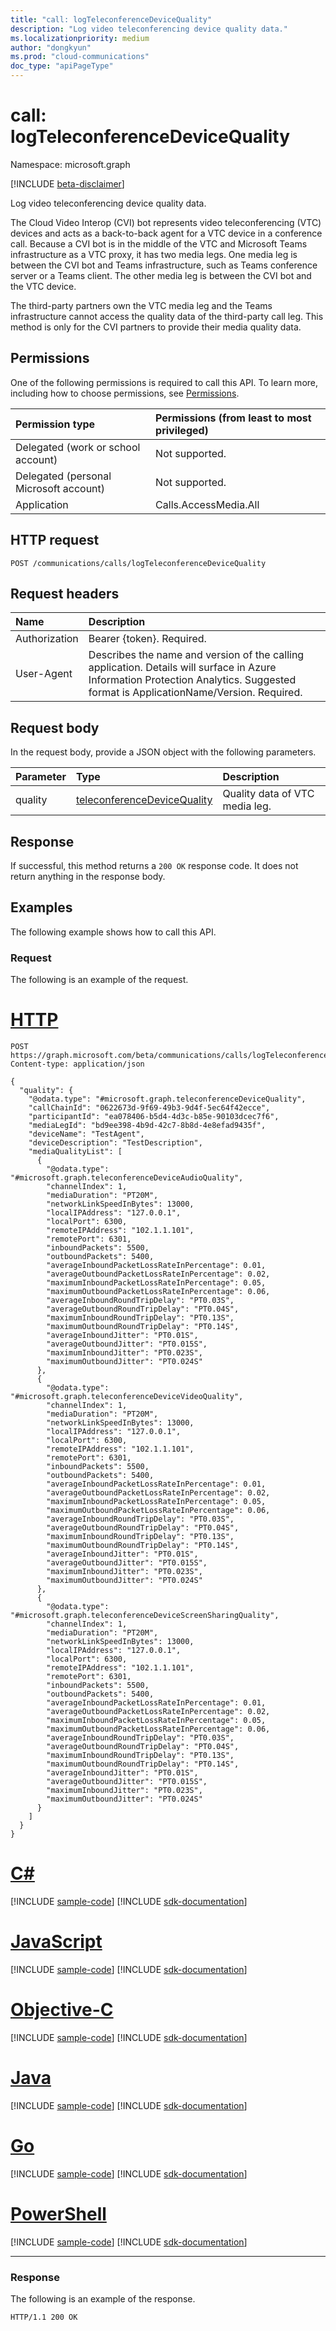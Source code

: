 ```yaml
---
title: "call: logTeleconferenceDeviceQuality"
description: "Log video teleconferencing device quality data."
ms.localizationpriority: medium
author: "dongkyun"
ms.prod: "cloud-communications"
doc_type: "apiPageType"
---
```


# call: logTeleconferenceDeviceQuality

Namespace: microsoft.graph

[!INCLUDE [beta-disclaimer](../../includes/beta-disclaimer.md)]

Log video teleconferencing device quality data.

The Cloud Video Interop (CVI) bot represents video teleconferencing (VTC) devices and acts as a back-to-back agent for a VTC device in a conference call. Because a CVI bot is in the middle of the VTC and Microsoft Teams infrastructure as a VTC proxy, it has two media legs. One media leg is between the CVI bot and Teams infrastructure, such as Teams conference server or a Teams client. The other media leg is between the CVI bot and the VTC device. 

The third-party partners own the VTC media leg and the Teams infrastructure cannot access the quality data of the third-party call leg.  This method is only for the CVI partners to provide their media quality data.

## Permissions

One of the following permissions is required to call this API. To learn more, including how to choose permissions, see [Permissions](/graph/permissions-reference).

| Permission type                        | Permissions (from least to most privileged) |
|:---------------------------------------|:--------------------------------------------|
| Delegated (work or school account)     | Not supported. |
| Delegated (personal Microsoft account) | Not supported. |
| Application                            | Calls.AccessMedia.All |

## HTTP request

<!-- { "blockType": "ignored" } -->

```http
POST /communications/calls/logTeleconferenceDeviceQuality
```

## Request headers

| Name          | Description   |
|:--------------|:--------------|
| Authorization | Bearer {token}. Required. |
| User-Agent    | Describes the name and version of the calling application. Details will surface in Azure Information Protection Analytics. Suggested format is ApplicationName/Version. Required.|

## Request body

In the request body, provide a JSON object with the following parameters.

| Parameter    | Type        | Description |
|:-------------|:------------|:------------|
|quality|[teleconferenceDeviceQuality](../resources/teleconferencedevicequality.md)|Quality data of VTC media leg.|

## Response

If successful, this method returns a `200 OK` response code. It does not return anything in the response body.

## Examples

The following example shows how to call this API.

### Request

The following is an example of the request.

# [HTTP](#tab/http)
<!-- {
  "blockType": "request",
  "name": "call_logteleconferencedevicequality"
}-->

```http
POST https://graph.microsoft.com/beta/communications/calls/logTeleconferenceDeviceQuality
Content-type: application/json

{
  "quality": {
    "@odata.type": "#microsoft.graph.teleconferenceDeviceQuality",
    "callChainId": "0622673d-9f69-49b3-9d4f-5ec64f42ecce",
    "participantId": "ea078406-b5d4-4d3c-b85e-90103dcec7f6",
    "mediaLegId": "bd9ee398-4b9d-42c7-8b8d-4e8efad9435f",
    "deviceName": "TestAgent",
    "deviceDescription": "TestDescription",
    "mediaQualityList": [
      {
        "@odata.type": "#microsoft.graph.teleconferenceDeviceAudioQuality",
        "channelIndex": 1,
        "mediaDuration": "PT20M",
        "networkLinkSpeedInBytes": 13000,
        "localIPAddress": "127.0.0.1",
        "localPort": 6300,
        "remoteIPAddress": "102.1.1.101",
        "remotePort": 6301,
        "inboundPackets": 5500,
        "outboundPackets": 5400,
        "averageInboundPacketLossRateInPercentage": 0.01,
        "averageOutboundPacketLossRateInPercentage": 0.02,
        "maximumInboundPacketLossRateInPercentage": 0.05,
        "maximumOutboundPacketLossRateInPercentage": 0.06,
        "averageInboundRoundTripDelay": "PT0.03S",
        "averageOutboundRoundTripDelay": "PT0.04S",
        "maximumInboundRoundTripDelay": "PT0.13S",
        "maximumOutboundRoundTripDelay": "PT0.14S",
        "averageInboundJitter": "PT0.01S",
        "averageOutboundJitter": "PT0.015S",
        "maximumInboundJitter": "PT0.023S",
        "maximumOutboundJitter": "PT0.024S"
      },
      {
        "@odata.type": "#microsoft.graph.teleconferenceDeviceVideoQuality",
        "channelIndex": 1,
        "mediaDuration": "PT20M",
        "networkLinkSpeedInBytes": 13000,
        "localIPAddress": "127.0.0.1",
        "localPort": 6300,
        "remoteIPAddress": "102.1.1.101",
        "remotePort": 6301,
        "inboundPackets": 5500,
        "outboundPackets": 5400,
        "averageInboundPacketLossRateInPercentage": 0.01,
        "averageOutboundPacketLossRateInPercentage": 0.02,
        "maximumInboundPacketLossRateInPercentage": 0.05,
        "maximumOutboundPacketLossRateInPercentage": 0.06,
        "averageInboundRoundTripDelay": "PT0.03S",
        "averageOutboundRoundTripDelay": "PT0.04S",
        "maximumInboundRoundTripDelay": "PT0.13S",
        "maximumOutboundRoundTripDelay": "PT0.14S",
        "averageInboundJitter": "PT0.01S",
        "averageOutboundJitter": "PT0.015S",
        "maximumInboundJitter": "PT0.023S",
        "maximumOutboundJitter": "PT0.024S"
      },
      {
        "@odata.type": "#microsoft.graph.teleconferenceDeviceScreenSharingQuality",
        "channelIndex": 1,
        "mediaDuration": "PT20M",
        "networkLinkSpeedInBytes": 13000,
        "localIPAddress": "127.0.0.1",
        "localPort": 6300,
        "remoteIPAddress": "102.1.1.101",
        "remotePort": 6301,
        "inboundPackets": 5500,
        "outboundPackets": 5400,
        "averageInboundPacketLossRateInPercentage": 0.01,
        "averageOutboundPacketLossRateInPercentage": 0.02,
        "maximumInboundPacketLossRateInPercentage": 0.05,
        "maximumOutboundPacketLossRateInPercentage": 0.06,
        "averageInboundRoundTripDelay": "PT0.03S",
        "averageOutboundRoundTripDelay": "PT0.04S",
        "maximumInboundRoundTripDelay": "PT0.13S",
        "maximumOutboundRoundTripDelay": "PT0.14S",
        "averageInboundJitter": "PT0.01S",
        "averageOutboundJitter": "PT0.015S",
        "maximumInboundJitter": "PT0.023S",
        "maximumOutboundJitter": "PT0.024S"
      }
    ]
  }
}
```
# [C#](#tab/csharp)
[!INCLUDE [sample-code](../includes/snippets/csharp/call-logteleconferencedevicequality-csharp-snippets.md)]
[!INCLUDE [sdk-documentation](../includes/snippets/snippets-sdk-documentation-link.md)]

# [JavaScript](#tab/javascript)
[!INCLUDE [sample-code](../includes/snippets/javascript/call-logteleconferencedevicequality-javascript-snippets.md)]
[!INCLUDE [sdk-documentation](../includes/snippets/snippets-sdk-documentation-link.md)]

# [Objective-C](#tab/objc)
[!INCLUDE [sample-code](../includes/snippets/objc/call-logteleconferencedevicequality-objc-snippets.md)]
[!INCLUDE [sdk-documentation](../includes/snippets/snippets-sdk-documentation-link.md)]

# [Java](#tab/java)
[!INCLUDE [sample-code](../includes/snippets/java/call-logteleconferencedevicequality-java-snippets.md)]
[!INCLUDE [sdk-documentation](../includes/snippets/snippets-sdk-documentation-link.md)]

# [Go](#tab/go)
[!INCLUDE [sample-code](../includes/snippets/go/call-logteleconferencedevicequality-go-snippets.md)]
[!INCLUDE [sdk-documentation](../includes/snippets/snippets-sdk-documentation-link.md)]

# [PowerShell](#tab/powershell)
[!INCLUDE [sample-code](../includes/snippets/powershell/call-logteleconferencedevicequality-powershell-snippets.md)]
[!INCLUDE [sdk-documentation](../includes/snippets/snippets-sdk-documentation-link.md)]

---


### Response

The following is an example of the response.
<!-- {
  "blockType": "response"
} -->

```http
HTTP/1.1 200 OK
```

<!-- uuid: 16cd6b66-4b1a-43a1-adaf-3a886856ed98
2019-02-04 14:57:30 UTC -->
<!-- {
  "type": "#page.annotation",
  "description": "call: logTeleconferenceDeviceQuality",
  "keywords": "",
  "section": "documentation",
  "tocPath": ""
}-->


